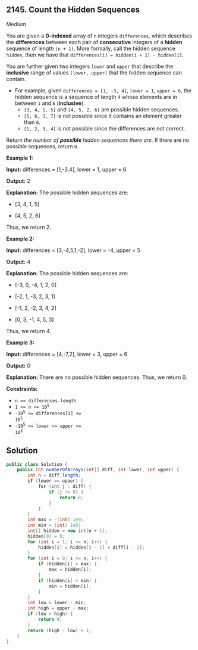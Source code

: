## 2145\. Count the Hidden Sequences

Medium

You are given a **0-indexed** array of `n` integers `differences`, which describes the **differences** between each pair of **consecutive** integers of a **hidden** sequence of length `(n + 1)`. More formally, call the hidden sequence `hidden`, then we have that `differences[i] = hidden[i + 1] - hidden[i]`.

You are further given two integers `lower` and `upper` that describe the **inclusive** range of values `[lower, upper]` that the hidden sequence can contain.

*   For example, given `differences = [1, -3, 4]`, `lower = 1`, `upper = 6`, the hidden sequence is a sequence of length `4` whose elements are in between `1` and `6` (**inclusive**).
    *   `[3, 4, 1, 5]` and `[4, 5, 2, 6]` are possible hidden sequences.
    *   `[5, 6, 3, 7]` is not possible since it contains an element greater than `6`.
    *   `[1, 2, 3, 4]` is not possible since the differences are not correct.

Return _the number of **possible** hidden sequences there are._ If there are no possible sequences, return `0`.

**Example 1:**

**Input:** differences = [1,-3,4], lower = 1, upper = 6

**Output:** 2

**Explanation:** The possible hidden sequences are: 

- \[3, 4, 1, 5] 

- \[4, 5, 2, 6] 
  
Thus, we return 2.

**Example 2:**

**Input:** differences = [3,-4,5,1,-2], lower = -4, upper = 5

**Output:** 4

**Explanation:** The possible hidden sequences are: 

- \[-3, 0, -4, 1, 2, 0] 

- \[-2, 1, -3, 2, 3, 1] 

- \[-1, 2, -2, 3, 4, 2] 

- \[0, 3, -1, 4, 5, 3] 
  
Thus, we return 4.

**Example 3:**

**Input:** differences = [4,-7,2], lower = 3, upper = 6

**Output:** 0

**Explanation:** There are no possible hidden sequences. Thus, we return 0.

**Constraints:**

*   `n == differences.length`
*   <code>1 <= n <= 10<sup>5</sup></code>
*   <code>-10<sup>5</sup> <= differences[i] <= 10<sup>5</sup></code>
*   <code>-10<sup>5</sup> <= lower <= upper <= 10<sup>5</sup></code>

## Solution

```java
public class Solution {
    public int numberOfArrays(int[] diff, int lower, int upper) {
        int n = diff.length;
        if (lower == upper) {
            for (int j : diff) {
                if (j != 0) {
                    return 0;
                }
            }
        }
        int max = -(int) 1e9;
        int min = (int) 1e9;
        int[] hidden = new int[n + 1];
        hidden[0] = 0;
        for (int i = 1; i <= n; i++) {
            hidden[i] = hidden[i - 1] + diff[i - 1];
        }
        for (int i = 0; i <= n; i++) {
            if (hidden[i] > max) {
                max = hidden[i];
            }
            if (hidden[i] < min) {
                min = hidden[i];
            }
        }
        int low = lower - min;
        int high = upper - max;
        if (low > high) {
            return 0;
        }
        return (high - low) + 1;
    }
}
```